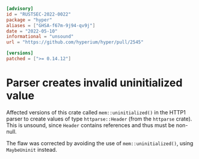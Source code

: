 ```toml
[advisory]
id = "RUSTSEC-2022-0022"
package = "hyper"
aliases = ["GHSA-f67m-9j94-qv9j"]
date = "2022-05-10"
informational = "unsound"
url = "https://github.com/hyperium/hyper/pull/2545"

[versions]
patched = [">= 0.14.12"]
```

# Parser creates invalid uninitialized value

Affected versions of this crate called `mem::uninitialized()` in the HTTP1 parser to create values of type `httparse::Header` (from the `httparse` crate).
This is unsound, since `Header` contains references and thus must be non-null.
 
The flaw was corrected by avoiding the use of `mem::uninitialized()`, using `MaybeUninit` instead.
